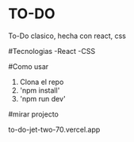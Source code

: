 # TO-DO
To-Do clasico, hecha con react, css 


#Tecnologias
-React
-CSS

#Como usar
1. Clona el repo
2. 'npm install'
3. 'npm run dev'


#mirar projecto

to-do-jet-two-70.vercel.app

